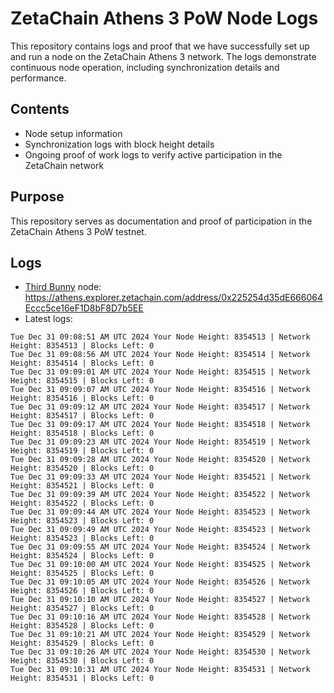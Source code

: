 # ZetaChain Athens 3 PoW Node Logs
This repository contains logs and proof that we have successfully set up and run a node on the ZetaChain Athens 3 network. The logs demonstrate continuous node operation, including synchronization details and performance.

## Contents
- Node setup information
- Synchronization logs with block height details
- Ongoing proof of work logs to verify active participation in the ZetaChain network

## Purpose
This repository serves as documentation and proof of participation in the ZetaChain Athens 3 PoW testnet.

## Logs

- [Third Bunny](https://thirdbunny.xyz/) node: https://athens.explorer.zetachain.com/address/0x225254d35dE666064Eccc5ce16eF1D8bF8D7b5EE
- Latest logs:
```
Tue Dec 31 09:08:51 AM UTC 2024 Your Node Height: 8354513 | Network Height: 8354513 | Blocks Left: 0
Tue Dec 31 09:08:56 AM UTC 2024 Your Node Height: 8354514 | Network Height: 8354514 | Blocks Left: 0
Tue Dec 31 09:09:01 AM UTC 2024 Your Node Height: 8354515 | Network Height: 8354515 | Blocks Left: 0
Tue Dec 31 09:09:07 AM UTC 2024 Your Node Height: 8354516 | Network Height: 8354516 | Blocks Left: 0
Tue Dec 31 09:09:12 AM UTC 2024 Your Node Height: 8354517 | Network Height: 8354517 | Blocks Left: 0
Tue Dec 31 09:09:17 AM UTC 2024 Your Node Height: 8354518 | Network Height: 8354518 | Blocks Left: 0
Tue Dec 31 09:09:23 AM UTC 2024 Your Node Height: 8354519 | Network Height: 8354519 | Blocks Left: 0
Tue Dec 31 09:09:28 AM UTC 2024 Your Node Height: 8354520 | Network Height: 8354520 | Blocks Left: 0
Tue Dec 31 09:09:33 AM UTC 2024 Your Node Height: 8354521 | Network Height: 8354521 | Blocks Left: 0
Tue Dec 31 09:09:39 AM UTC 2024 Your Node Height: 8354522 | Network Height: 8354522 | Blocks Left: 0
Tue Dec 31 09:09:44 AM UTC 2024 Your Node Height: 8354523 | Network Height: 8354523 | Blocks Left: 0
Tue Dec 31 09:09:49 AM UTC 2024 Your Node Height: 8354523 | Network Height: 8354523 | Blocks Left: 0
Tue Dec 31 09:09:55 AM UTC 2024 Your Node Height: 8354524 | Network Height: 8354524 | Blocks Left: 0
Tue Dec 31 09:10:00 AM UTC 2024 Your Node Height: 8354525 | Network Height: 8354525 | Blocks Left: 0
Tue Dec 31 09:10:05 AM UTC 2024 Your Node Height: 8354526 | Network Height: 8354526 | Blocks Left: 0
Tue Dec 31 09:10:10 AM UTC 2024 Your Node Height: 8354527 | Network Height: 8354527 | Blocks Left: 0
Tue Dec 31 09:10:16 AM UTC 2024 Your Node Height: 8354528 | Network Height: 8354528 | Blocks Left: 0
Tue Dec 31 09:10:21 AM UTC 2024 Your Node Height: 8354529 | Network Height: 8354529 | Blocks Left: 0
Tue Dec 31 09:10:26 AM UTC 2024 Your Node Height: 8354530 | Network Height: 8354530 | Blocks Left: 0
Tue Dec 31 09:10:31 AM UTC 2024 Your Node Height: 8354531 | Network Height: 8354531 | Blocks Left: 0
```
